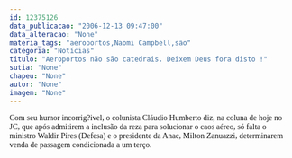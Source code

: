 ```yaml
---
id: 12375126
data_publicacao: "2006-12-13 09:47:00"
data_alteracao: "None"
materia_tags: "aeroportos,Naomi Campbell,são"
categoria: "Notícias"
titulo: "Aeroportos não são catedrais. Deixem Deus fora disto !"
sutia: "None"
chapeu: "None"
autor: "None"
imagem: "None"
---
```

<p><P><FONT face=Verdana>Com seu humor incorrig?ivel, o colunista Cláudio Humberto diz, na coluna de hoje no JC, que após admitirem a inclusão da reza para solucionar o caos aéreo, só falta o ministro Waldir Pires (Defesa) e o presidente da Anac, Milton Zanuazzi, determinarem venda de passagem condicionada a um terço.</FONT></P> </p>
